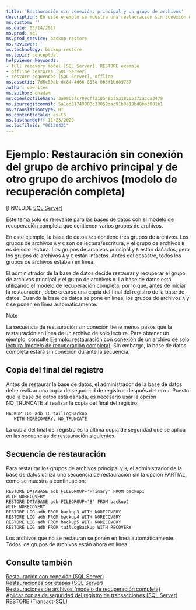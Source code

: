 ```yaml
---
title: 'Restauración sin conexión: principal y un grupo de archivos'
description: En este ejemplo se muestra una restauración sin conexión en SQL Server de un grupo de archivos principal y otro más para una base de datos que usa el modelo de recuperación completa con varios grupos de archivos.
ms.custom: ''
ms.date: 03/14/2017
ms.prod: sql
ms.prod_service: backup-restore
ms.reviewer: ''
ms.technology: backup-restore
ms.topic: conceptual
helpviewer_keywords:
- full recovery model [SQL Server], RESTORE example
- offline restores [SQL Server]
- restore sequences [SQL Server], offline
ms.assetid: 7d6c50eb-dc84-4d66-855a-0b5f1bd89737
author: cawrites
ms.author: chadam
ms.openlocfilehash: 3a09b3fc709cff218548b35318505372acca3479
ms.sourcegitcommit: 5a1ed81749800c33059dac91b0e18bd8bb3081b1
ms.translationtype: HT
ms.contentlocale: es-ES
ms.lasthandoff: 11/23/2020
ms.locfileid: "96130421"
---
```

# <a name="example-offline-restore-of-primary-and-1-other-filegroup-full-recovery-model"></a>Ejemplo: Restauración sin conexión del grupo de archivo principal y de otro grupo de archivos (modelo de recuperación completa)
 [!INCLUDE [SQL Server](../../includes/applies-to-version/sqlserver.md)]

  Este tema solo es relevante para las bases de datos con el modelo de recuperación completa que contienen varios grupos de archivos.  
  
 En este ejemplo, la base de datos `adb` contiene tres grupos de archivos. Los grupos de archivos `A` y `C` son de lectura/escritura, y el grupo de archivos `B` es de solo lectura. Los grupos de archivos principal y `B` están dañados, pero los grupos de archivos `A` y `C` están intactos. Antes del desastre, todos los grupos de archivos estaban en línea.  
  
 El administrador de la base de datos decide restaurar y recuperar el grupo de archivos principal y el grupo de archivos `B`. La base de datos está utilizando el modelo de recuperación completa, por lo que, antes de iniciar la restauración, debe crearse una copia del final del registro de la base de datos. Cuando la base de datos se pone en línea, los grupos de archivos `A` y `C` se ponen en línea automáticamente.  
  
> [!NOTE]  
>  La secuencia de restauración sin conexión tiene menos pasos que la restauración en línea de un archivo de solo lectura. Para obtener un ejemplo, consulte [Ejemplo: restauración con conexión de un archivo de solo lectura &#40;modelo de recuperación completa&#41;](../../relational-databases/backup-restore/example-online-restore-of-a-read-only-file-full-recovery-model.md). Sin embargo, la base de datos completa estará sin conexión durante la secuencia.  
  
## <a name="tail-log-backup"></a>Copia del final del registro  
 Antes de restaurar la base de datos, el administrador de la base de datos debe realizar una copia de seguridad de registros después del error. Puesto que la base de datos está dañada, es necesario usar la opción NO_TRUNCATE al realizar la copia del final del registro:  
  
```  
BACKUP LOG adb TO tailLogBackup   
   WITH NORECOVERY, NO_TRUNCATE  
```  
  
 La copia del final del registro es la última copia de seguridad que se aplica en las secuencias de restauración siguientes.  
  
## <a name="restore-sequence"></a>Secuencia de restauración  
 Para restaurar los grupos de archivos principal y `B`, el administrador de la base de datos utiliza una secuencia de restauración sin la opción PARTIAL, como se muestra a continuación:  
  
```  
RESTORE DATABASE adb FILEGROUP='Primary' FROM backup1   
WITH NORECOVERY  
RESTORE DATABASE adb FILEGROUP='B' FROM backup2   
WITH NORECOVERY  
RESTORE LOG adb FROM backup3 WITH NORECOVERY  
RESTORE LOG adb FROM backup4 WITH NORECOVERY  
RESTORE LOG adb FROM backup5 WITH NORECOVERY  
RESTORE LOG adb FROM tailLogBackup WITH RECOVERY  
```  
  
 Los archivos que no se restauran se ponen en línea automáticamente. Todos los grupos de archivos están ahora en línea.  
  
## <a name="see-also"></a>Consulte también  
 [Restauración con conexión &#40;SQL Server&#41;](../../relational-databases/backup-restore/online-restore-sql-server.md)   
 [Restauraciones por etapas &#40;SQL Server&#41;](../../relational-databases/backup-restore/piecemeal-restores-sql-server.md)   
 [Restauraciones de archivos &#40;modelo de recuperación completa&#41;](../../relational-databases/backup-restore/file-restores-full-recovery-model.md)   
 [Aplicar copias de seguridad del registro de transacciones &#40;SQL Server&#41;](../../relational-databases/backup-restore/apply-transaction-log-backups-sql-server.md)   
 [RESTORE &#40;Transact-SQL&#41;](../../t-sql/statements/restore-statements-transact-sql.md)  
  
  

